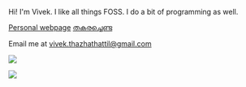 Hi! I'm Vivek. I like all things FOSS. I do a bit of programming as well.

[Personal webpage](https://vivekthazhathattil.github.io/portfolio/)
[തകരച്ചെണ്ട](https://vivekthazhathattil.github.io/blog/)

Email me at vivek.thazhathattil@gmail.com


![](https://komarev.com/ghpvc/?username=VivekThazhathattil)


<p align = "left">
  <a href="https://github.com/VivekThazhathattil">
    <img src = "https://github-readme-stats.vercel.app/api?username=VivekThazhathattil&show_icons=true&theme=dark&line_height=27&include_all_commits=true">
  </a>
</p>
